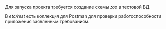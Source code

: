 Для запуска проекта требуется создание схемы *zoo* в тестовой БД.

В *etc/rest* есть коллекция для Postman для проверки работоспособности приложения заявленным требованиям.

